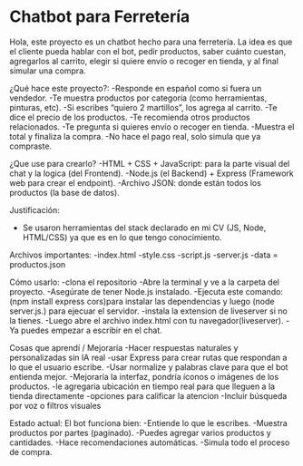 # Chatbot para Ferretería
Hola, este proyecto es un chatbot hecho para una ferretería. La idea es que el cliente pueda hablar con el bot, pedir productos, saber cuánto cuestan, agregarlos al carrito, elegir si quiere envío o recoger en tienda, y al final simular una compra.

¿Qué hace este proyecto?:
-Responde en español como si fuera un vendedor.
-Te muestra productos por categoría (como herramientas, pinturas, etc).
-Si escribes “quiero 2 martillos”, los agrega al carrito.
-Te dice el precio de los productos.
-Te recomienda otros productos relacionados.
-Te pregunta si quieres envío o recoger en tienda.
-Muestra el total y finaliza la compra.
-No hace el pago real, solo simula que ya compraste.

¿Que use para crearlo?
-HTML + CSS + JavaScript: para la parte visual del chat y la logica (del Frontend).
-Node.js  (el Backend) + Express (Framework web para crear el endpoint).
-Archivo JSON: donde están todos los productos (la base de datos).

Justificación:
- Se usaron herramientas del stack declarado en mi CV (JS, Node, HTML/CSS) ya que es en lo que tengo conocimiento.

Archivos importantes:
-index.html
-style.css
-script.js
-server.js
-data = productos.json

Cómo usarlo:
-clona el repositorio
-Abre la terminal y ve a la carpeta del proyecto.
-Asegúrate de tener Node.js instalado.
-Ejecuta este comando:(npm install express cors)para instalar las dependencias y luego (node server.js.) para ejecuar el servidor.
-instala la extension de liveserver si no la tienes.
-Luego abre el archivo index.html con tu navegador(liveserver).
-Ya puedes empezar a escribir en el chat.

Cosas que aprendí / Mejoraría
-Hacer respuestas naturales y personalizadas sin IA real
-usar Express para crear rutas que respondan a lo que el usuario escribe.
-Usar normalize y palabras clave para que el bot entienda mejor.
-Mejoraría la interfaz, pondría íconos o imágenes de los productos.
-le agregaria ubicación en tiempo real para que lleguen a la tienda directamente 
-opciones para calificar la atencion 
-Incluir búsqueda por voz o filtros visuales


Estado actual:
El bot funciona bien:
-Entiende lo que le escribes.
-Muestra productos por partes (paginado).
-Puedes agregar varios productos y cantidades.
-Hace recomendaciones automáticas.
-Simula todo el proceso de compra.

